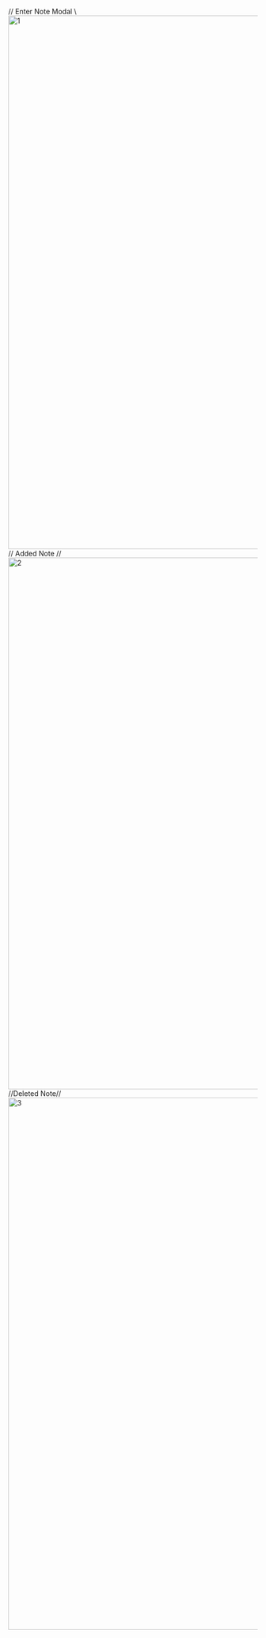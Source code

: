  // Enter Note Modal \\
<img width="1079" alt="1" src="https://user-images.githubusercontent.com/97678679/163995737-a0ca7a77-ae2e-44c3-9c63-66bc50ac0719.png">
// Added Note //
<img width="1075" alt="2" src="https://user-images.githubusercontent.com/97678679/163995726-d1322351-2c3d-4e6b-b8f7-e69c5a1e559e.png">
//Deleted Note//
<img width="1076" alt="3" src="https://user-images.githubusercontent.com/97678679/163995735-7f4ec2b0-7c48-4273-bf22-9ea024ea3972.png">

